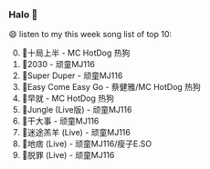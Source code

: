 

### Halo 👋

😄 listen to my this week song list of top 10:

0. 🌈十局上半 - MC HotDog 热狗
1. 🌈2030 - 顽童MJ116
2. 🌈Super Duper - 顽童MJ116
3. 🌈Easy Come Easy Go - 蔡健雅/MC HotDog 热狗
4. 🌈早就 - MC HotDog 热狗
5. 🌈Jungle (Live版) - 顽童MJ116
6. 🌈干大事 - 顽童MJ116
7. 🌈迷途羔羊 (Live) - 顽童MJ116
8. 🌈地痞 (Live) - 顽童MJ116/瘦子E.SO
9. 🌈脱罪 (Live) - 顽童MJ116

